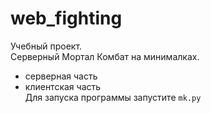 # web_fighting
Учебный проект.<br>
Серверный Мортал Комбат на минималках.<br>
- серверная часть<br>
- клиентская часть<br>
Для запуска программы запустите `mk.py`
